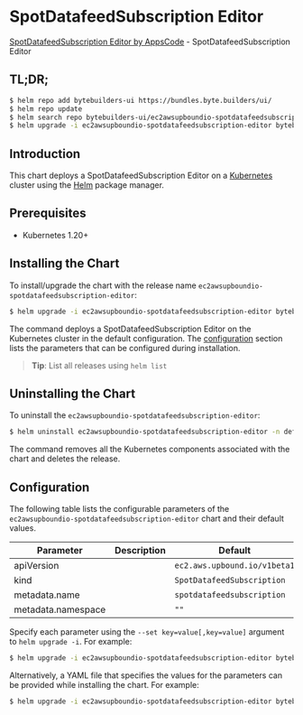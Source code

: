 # SpotDatafeedSubscription Editor

[SpotDatafeedSubscription Editor by AppsCode](https://byte.builders) - SpotDatafeedSubscription Editor

## TL;DR;

```bash
$ helm repo add bytebuilders-ui https://bundles.byte.builders/ui/
$ helm repo update
$ helm search repo bytebuilders-ui/ec2awsupboundio-spotdatafeedsubscription-editor --version=v0.4.18
$ helm upgrade -i ec2awsupboundio-spotdatafeedsubscription-editor bytebuilders-ui/ec2awsupboundio-spotdatafeedsubscription-editor -n default --create-namespace --version=v0.4.18
```

## Introduction

This chart deploys a SpotDatafeedSubscription Editor on a [Kubernetes](http://kubernetes.io) cluster using the [Helm](https://helm.sh) package manager.

## Prerequisites

- Kubernetes 1.20+

## Installing the Chart

To install/upgrade the chart with the release name `ec2awsupboundio-spotdatafeedsubscription-editor`:

```bash
$ helm upgrade -i ec2awsupboundio-spotdatafeedsubscription-editor bytebuilders-ui/ec2awsupboundio-spotdatafeedsubscription-editor -n default --create-namespace --version=v0.4.18
```

The command deploys a SpotDatafeedSubscription Editor on the Kubernetes cluster in the default configuration. The [configuration](#configuration) section lists the parameters that can be configured during installation.

> **Tip**: List all releases using `helm list`

## Uninstalling the Chart

To uninstall the `ec2awsupboundio-spotdatafeedsubscription-editor`:

```bash
$ helm uninstall ec2awsupboundio-spotdatafeedsubscription-editor -n default
```

The command removes all the Kubernetes components associated with the chart and deletes the release.

## Configuration

The following table lists the configurable parameters of the `ec2awsupboundio-spotdatafeedsubscription-editor` chart and their default values.

|     Parameter      | Description |                 Default                 |
|--------------------|-------------|-----------------------------------------|
| apiVersion         |             | <code>ec2.aws.upbound.io/v1beta1</code> |
| kind               |             | <code>SpotDatafeedSubscription</code>   |
| metadata.name      |             | <code>spotdatafeedsubscription</code>   |
| metadata.namespace |             | <code>""</code>                         |


Specify each parameter using the `--set key=value[,key=value]` argument to `helm upgrade -i`. For example:

```bash
$ helm upgrade -i ec2awsupboundio-spotdatafeedsubscription-editor bytebuilders-ui/ec2awsupboundio-spotdatafeedsubscription-editor -n default --create-namespace --version=v0.4.18 --set apiVersion=ec2.aws.upbound.io/v1beta1
```

Alternatively, a YAML file that specifies the values for the parameters can be provided while
installing the chart. For example:

```bash
$ helm upgrade -i ec2awsupboundio-spotdatafeedsubscription-editor bytebuilders-ui/ec2awsupboundio-spotdatafeedsubscription-editor -n default --create-namespace --version=v0.4.18 --values values.yaml
```

